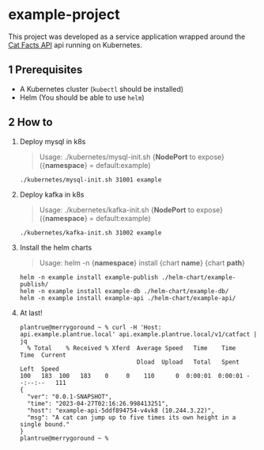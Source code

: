 # example-project
This project was developed as a service application wrapped around the [Cat Facts API](https://catfact.ninja/) api running on Kubernetes.

## 1 Prerequisites
- A Kubernetes cluster (`kubectl` should be installed)
- Helm (You should be able to use `helm`)

## 2 How to
1. Deploy mysql in k8s
   > Usage: ./kubernetes/mysql-init.sh {**NodePort** to expose} ({**namespace**} = default:example)
   ```
   ./kubernetes/mysql-init.sh 31001 example
   ```
1. Deploy kafka in k8s
   > Usage: ./kubernetes/kafka-init.sh {**NodePort** to expose} ({**namespace**} = default:example)
   ```
   ./kubernetes/kafka-init.sh 31002 example
   ```
1. Install the helm charts
   > Usage: helm -n {**namespace**} install {chart **name**} {chart **path**}
   ```
   helm -n example install example-publish ./helm-chart/example-publish/
   helm -n example install example-db ./helm-chart/example-db/
   helm -n example install example-api ./helm-chart/example-api/
   ```
1. At last!
   ```
   plantrue@merrygoround ~ % curl -H 'Host: api.example.plantrue.local' api.example.plantrue.local/v1/catfact | jq
     % Total    % Received % Xferd  Average Speed   Time    Time     Time  Current
                                    Dload  Upload   Total   Spent    Left  Speed
   100   183  100   183    0     0    110      0  0:00:01  0:00:01 --:--:--   111
   {
     "ver": "0.0.1-SNAPSHOT",
     "time": "2023-04-27T02:16:26.998413251",
     "host": "example-api-5ddf894754-v4vk8 (10.244.3.22)",
     "msg": "A cat can jump up to five times its own height in a single bound."
   }
   plantrue@merrygoround ~ %
   ```
